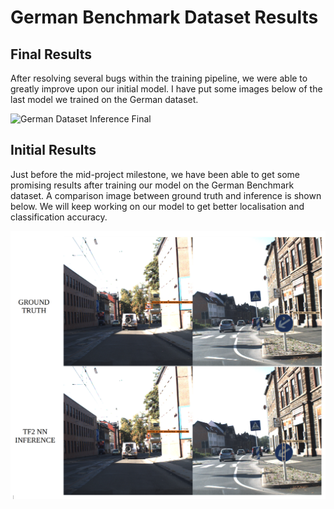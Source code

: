 # German Benchmark Dataset Results

## Final Results

After resolving several bugs within the training pipeline, we were able to greatly improve upon our initial model. I have put some images below of the last model we trained on the German dataset.

![German Dataset Inference Final](../images/will_german_dataset_final.png)

## Initial Results

Just before the mid-project milestone, we have been able to get some promising results after training our model on the German Benchmark dataset. A comparison image between ground truth and inference is shown below. We will keep working on our model to get better localisation and classification accuracy.

![Ground Truth and Inference Comparison](../images/gt-inference-comparison.png)

